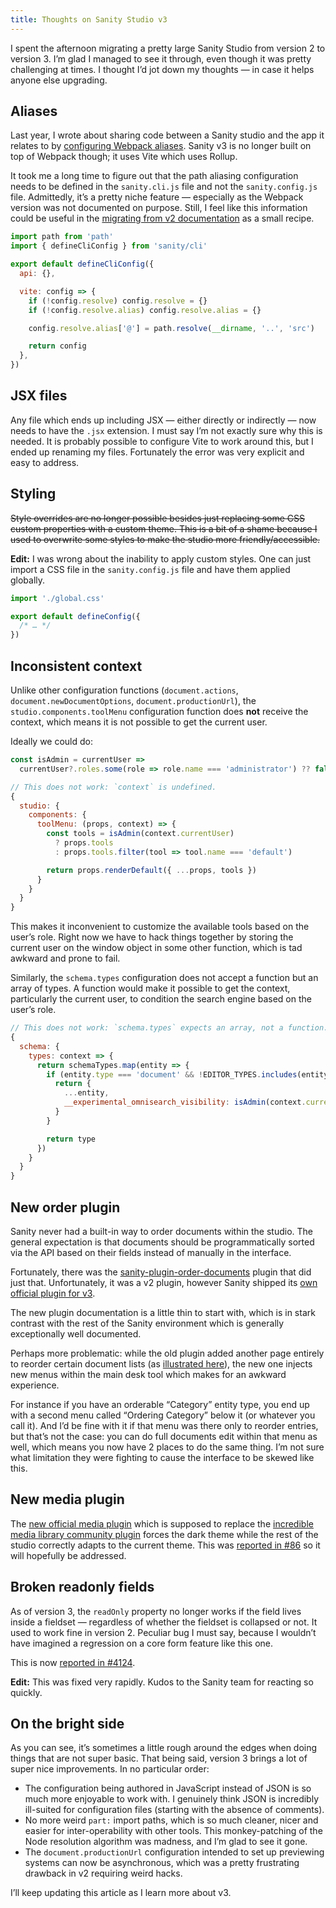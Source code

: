 ```yaml
---
title: Thoughts on Sanity Studio v3
---
```


I spent the afternoon migrating a pretty large Sanity Studio from version 2 to version 3. I’m glad I managed to see it through, even though it was pretty challenging at times. I thought I’d jot down my thoughts — in case it helps anyone else upgrading.

## Aliases

Last year, I wrote about sharing code between a Sanity studio and the app it relates to by [configuring Webpack aliases](/2022/05/20/webpack-aliases-with-sanity/). Sanity v3 is no longer built on top of Webpack though; it uses Vite which uses Rollup.

It took me a long time to figure out that the path aliasing configuration needs to be defined in the `sanity.cli.js` file and not the `sanity.config.js` file. Admittedly, it’s a pretty niche feature — especially as the Webpack version was not documented on purpose. Still, I feel like this information could be useful in the [migrating from v2 documentation](https://www.sanity.io/docs/migrating-from-v2) as a small recipe.

```js
import path from 'path'
import { defineCliConfig } from 'sanity/cli'

export default defineCliConfig({
  api: {},

  vite: config => {
    if (!config.resolve) config.resolve = {}
    if (!config.resolve.alias) config.resolve.alias = {}

    config.resolve.alias['@'] = path.resolve(__dirname, '..', 'src')

    return config
  },
})
```

## JSX files

Any file which ends up including JSX — either directly or indirectly — now needs to have the `.jsx` extension. I must say I’m not exactly sure why this is needed. It is probably possible to configure Vite to work around this, but I ended up renaming my files. Fortunately the error was very explicit and easy to address.

## Styling

~~Style overrides are no longer possible besides just replacing some CSS custom properties with a custom theme. This is a bit of a shame because I used to overwrite some styles to make the studio more friendly/accessible.~~

**Edit:** I was wrong about the inability to apply custom styles. One can just import a CSS file in the `sanity.config.js` file and have them applied globally.

```js
import './global.css'

export default defineConfig({
  /* … */
})
```

## Inconsistent context

Unlike other configuration functions (`document.actions`, `document.newDocumentOptions`, `document.productionUrl`), the `studio.components.toolMenu` configuration function does **not** receive the context, which means it is not possible to get the current user.

Ideally we could do:

```js
const isAdmin = currentUser =>
  currentUser?.roles.some(role => role.name === 'administrator') ?? false
```

```js
// This does not work: `context` is undefined.
{
  studio: {
    components: {
      toolMenu: (props, context) => {
        const tools = isAdmin(context.currentUser)
          ? props.tools
          : props.tools.filter(tool => tool.name === 'default')

        return props.renderDefault({ ...props, tools })
      }
    }
  }
}
```

This makes it inconvenient to customize the available tools based on the user’s role. Right now we have to hack things together by storing the current user on the window object in some other function, which is tad awkward and prone to fail.

Similarly, the `schema.types` configuration does not accept a function but an array of types. A function would make it possible to get the context, particularly the current user, to condition the search engine based on the user’s role.

```js
// This does not work: `schema.types` expects an array, not a function.
{
  schema: {
    types: context => {
      return schemaTypes.map(entity => {
        if (entity.type === 'document' && !EDITOR_TYPES.includes(entity.name)) {
          return {
            ...entity,
            __experimental_omnisearch_visibility: isAdmin(context.currentUser),
          }
        }

        return type
      })
    }
  }
}
```

## New order plugin

Sanity never had a built-in way to order documents within the studio. The general expectation is that documents should be programmatically sorted via the API based on their fields instead of manually in the interface.

Fortunately, there was the [sanity-plugin-order-documents](https://github.com/BretCameron/sanity-plugin-order-documents) plugin that did just that. Unfortunately, it was a v2 plugin, however Sanity shipped its [own official plugin for v3](https://github.com/sanity-io/orderable-document-list).

The new plugin documentation is a little thin to start with, which is in stark contrast with the rest of the Sanity environment which is generally exceptionally well documented.

Perhaps more problematic: while the old plugin added another page entirely to reorder certain document lists (as [illustrated here](https://raw.githubusercontent.com/BretCameron/sanity-plugin-order-documents/master/example.gif)), the new one injects new menus within the main desk tool which makes for an awkward experience.

For instance if you have an orderable “Category” entity type, you end up with a second menu called “Ordering Category” below it (or whatever you call it). And I’d be fine with it if that menu was there only to reorder entries, but that’s not the case: you can do full documents edit within that menu as well, which means you now have 2 places to do the same thing. I’m not sure what limitation they were fighting to cause the interface to be skewed like this.

## New media plugin

The [new official media plugin](https://github.com/sanity-io/sanity-plugin-media) which is supposed to replace the [incredible media library community plugin](https://www.sanity.io/plugins/sanity-plugin-media-library) forces the dark theme while the rest of the studio correctly adapts to the current theme. This was [reported in #86](https://github.com/sanity-io/sanity-plugin-media/issues/86) so it will hopefully be addressed.

## Broken readonly fields

As of version 3, the `readOnly` property no longer works if the field lives inside a fieldset — regardless of whether the fieldset is collapsed or not. It used to work fine in version 2. Peculiar bug I must say, because I wouldn’t have imagined a regression on a core form feature like this one.

This is now [reported in #4124](https://github.com/sanity-io/sanity/issues/4124).

**Edit:** This was fixed very rapidly. Kudos to the Sanity team for reacting so quickly.

## On the bright side

As you can see, it’s sometimes a little rough around the edges when doing things that are not super basic. That being said, version 3 brings a lot of super nice improvements. In no particular order:

- The configuration being authored in JavaScript instead of JSON is so much more enjoyable to work with. I genuinely think JSON is incredibly ill-suited for configuration files (starting with the absence of comments).
- No more weird `part:` import paths, which is so much cleaner, nicer and easier for inter-operability with other tools. This monkey-patching of the Node resolution algorithm was madness, and I’m glad to see it gone.
- The `document.productionUrl` configuration intended to set up previewing systems can now be asynchronous, which was a pretty frustrating drawback in v2 requiring weird hacks.

I’ll keep updating this article as I learn more about v3.
